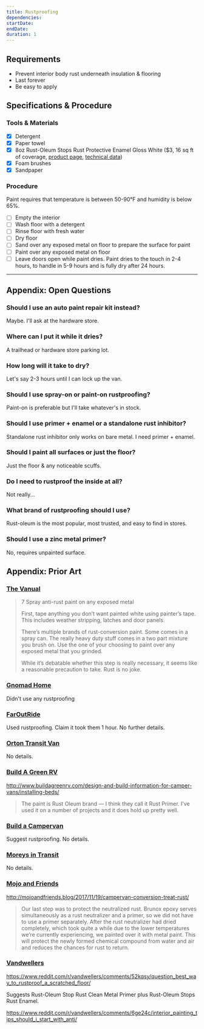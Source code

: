 ```yaml
---
title: Rustproofing
dependencies:
startDate:
endDate:
duration: 1
---
```


## Requirements

 - Prevent interior body rust underneath insulation & flooring
 - Last forever
 - Be easy to apply

## Specifications & Procedure

### Tools & Materials

 - [x] Detergent
 - [x] Paper towel
 - [x] 8oz Rust-Oleum Stops Rust Protective Enamel Gloss White ($3, 16 sq ft of coverage, [product page](https://www.rustoleum.com/product-catalog/consumer-brands/stops-rust/protective-enamel), [technical data](https://www.rustoleum.com/~/media/DigitalEncyclopedia/Documents/RustoleumUSA/TDS/English/CBG/Stops%20Rust/SRT-02_Stops_Rust_Enamel_Brush_TDS.ashx))
 - [x] Foam brushes
 - [x] Sandpaper

### Procedure

Paint requires that temperature is between 50-90°F and humidity is below 65%.

 - [ ] Empty the interior
 - [ ] Wash floor with a detergent
 - [ ] Rinse floor with fresh water
 - [ ] Dry floor
 - [ ] Sand over any exposed metal on floor to prepare the surface for paint
 - [ ] Paint over any exposed metal on floor
 - [ ] Leave doors open while paint dries. Paint dries to the touch in 2-4 hours, to handle in 5-9 hours and
is fully dry after 24 hours.

---

## Appendix: Open Questions

### Should I use an auto paint repair kit instead?

Maybe. I'll ask at the hardware store.

### Where can I put it while it dries?

A trailhead or hardware store parking lot.

### How long will it take to dry?

Let's say 2-3 hours until I can lock up the van.

### Should I use spray-on or paint-on rustproofing?

Paint-on is preferable but I'll take whatever's in stock.

### Should I use primer + enamel or a standalone rust inhibitor?

Standalone rust inhibitor only works on bare metal. I need primer + enamel.

### Should I paint all surfaces or just the floor?

Just the floor & any noticeable scuffs.

### Do I need to rustproof the inside at all?
Not really...

### What brand of rustproofing should I use?
Rust-oleum is the most popular, most trusted, and easy to find in stores.

### Should I use a zinc metal primer?
No, requires unpainted surface.

## Appendix: Prior Art

### [The Vanual](http://thevanual.com)

> 7 Spray anti-rust paint on any exposed metal
>
> First, tape anything you don’t want painted white using painter’s tape. This includes weather stripping, latches and door panels.
>
> There’s multiple brands of rust-conversion paint. Some comes in a spray can. The really heavy duty stuff comes in a two part mixture you brush on. Use the one of your choosing to paint over any exposed metal that you grinded.
>
> While it’s debatable whether this step is really necessary, it seems like a reasonable precaution to take. Rust is no joke.

### [Gnomad Home](https://gnomadhome.com)

Didn't use any rustproofing

### [FarOutRide](http://faroutride.com)

Used rustproofing. Claim it took them 1 hour. No further details.

### [Orton Transit Van](http://www.ortontransit.info)

No details.

### [Build A Green RV](http://www.buildagreenrv.com)

http://www.buildagreenrv.com/design-and-build-information-for-camper-vans/installing-beds/

> The paint is Rust Oleum brand — I think they call it Rust Primer. I’ve used it on a number of projects and it does hold up pretty well.

### [Build a Campervan](https://buildacampervan.com)

Suggest rustproofing. No details.

### [Moreys in Transit](http://moreysintransit.com)

No details.

### [Mojo and Friends](http://mojoandfriends.blog/)

http://mojoandfriends.blog/2017/11/19/campervan-conversion-treat-rust/

> Our last step was to protect the neutralized rust. Brunox epoxy serves simultaneously as a rust neutralizer and a primer, so we did not have to use a primer separately. After the rust neutralizer had dried completely, which took quite a while due to the lower temperatures we’re currently experiencing, we painted over it with metal paint. This will protect the newly formed chemical compound from water and air and reduces the chances for rust to return.

### [Vandwellers](https://www.reddit.com/r/vandwellers)

https://www.reddit.com/r/vandwellers/comments/52kqsy/question_best_way_to_rustproof_a_scratched_floor/

Suggests Rust-Oleum Stop Rust Clean Metal Primer plus Rust-Oleum Stops Rust Enamel.

https://www.reddit.com/r/vandwellers/comments/6ge24c/interior_painting_tips_should_i_start_with_anti/
